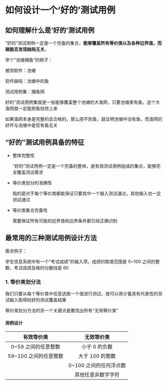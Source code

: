 # 如何设计一个‘好的’测试用例

## 如何理解什么是‘好的’测试用例

”好的“测试用例一定是一个完备的集合，**能够覆盖所有等价类以及各种边界值，而跟能否发现缺陷无关**。

举个”池塘捕鱼“的例子：

被测软件：池塘

软件缺陷：池塘中的鱼

测试用例集：捕鱼网

 好的”测试用例集就是一张能够覆盖整个池塘的大渔网，只要池塘里有鱼，这个大渔网就一定能把鱼给捞上来 

 如果渔网本身是完整的且合格的，那么捞不到鱼，就证明池塘中没有鱼，而渔网的好坏与池塘中是否有鱼无关 

##  “好的”测试用例具备的特征 

+ 整体完整性

   “好的”测试用例一定是一个完备的整体，是有效测试用例组成的集合，能够完全覆盖测试需求 

+ 等价类划分的准确性

   指的是对于每个等价类都能保证只要其中一个输入测试通过，其他输入也一定测试通过

+ 等价类集合完备性

   需要保证所有可能的边界值和边界条件都已经正确识别 

## 最常用的三种测试用例设计方法

需求例子：

 学生信息系统中有一个“考试成绩”的输入项，成绩的取值范围是 0~100 之间的整数，考试成绩及格的分数线是 60

### 1. 等价类划分法

 我们只要从每个等价类中任意选取一个值进行测试，就可以用少量具有代表性的测试输入取得较好的测试覆盖结果 

 等价类划分方法的另一个关键点是要找出所有“无效等价类” 

#### 用例设计

|      有效等价类       |       无效等价类       |
| :-------------------: | :--------------------: |
|  0~59 之间的任意整数  |     小于 0 的负数      |
| 59~100 之间的任意整数 |    大于 100 的整数     |
|                       | 0~100 之间的任何浮点数 |
|                       |   其他任意非数字字符   |







 